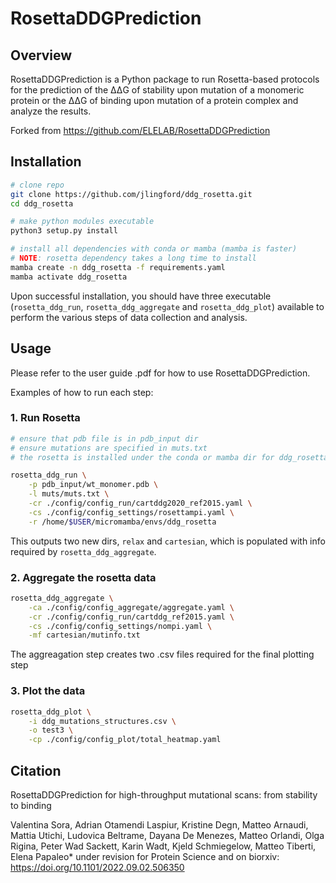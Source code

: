 # RosettaDDGPrediction

## Overview

RosettaDDGPrediction is a Python package to run Rosetta-based protocols for the prediction of the ΔΔG of stability upon mutation of a monomeric protein or the ΔΔG of binding upon mutation of a protein complex and analyze the results.

Forked from <https://github.com/ELELAB/RosettaDDGPrediction>

## Installation

```bash
# clone repo
git clone https://github.com/jlingford/ddg_rosetta.git
cd ddg_rosetta

# make python modules executable
python3 setup.py install

# install all dependencies with conda or mamba (mamba is faster)
# NOTE: rosetta dependency takes a long time to install
mamba create -n ddg_rosetta -f requirements.yaml
mamba activate ddg_rosetta
```

Upon successful installation, you should have three executable (`rosetta_ddg_run`, `rosetta_ddg_aggregate` and `rosetta_ddg_plot`) available to perform the various steps of data collection and analysis.

## Usage

Please refer to the user guide .pdf for how to use RosettaDDGPrediction.

Examples of how to run each step:

### 1. Run Rosetta

```bash
# ensure that pdb file is in pdb_input dir
# ensure mutations are specified in muts.txt
# the rosetta is installed under the conda or mamba dir for ddg_rosetta

rosetta_ddg_run \
    -p pdb_input/wt_monomer.pdb \
    -l muts/muts.txt \
    -cr ./config/config_run/cartddg2020_ref2015.yaml \
    -cs ./config/config_settings/rosettampi.yaml \
    -r /home/$USER/micromamba/envs/ddg_rosetta
```

This outputs two new dirs, `relax` and `cartesian`, which is populated with info required by `rosetta_ddg_aggregate`.

### 2. Aggregate the rosetta data

```bash
rosetta_ddg_aggregate \
    -ca ./config/config_aggregate/aggregate.yaml \
    -cr ./config/config_run/cartddg_ref2015.yaml \
    -cs ./config/config_settings/nompi.yaml \
    -mf cartesian/mutinfo.txt
```

The aggreagation step creates two .csv files required for the final plotting step

### 3. Plot the data

```bash
rosetta_ddg_plot \
    -i ddg_mutations_structures.csv \
    -o test3 \
    -cp ./config/config_plot/total_heatmap.yaml
```

## Citation

RosettaDDGPrediction for high-throughput mutational scans: from stability to binding

Valentina Sora, Adrian Otamendi Laspiur, Kristine Degn, Matteo Arnaudi, Mattia Utichi, Ludovica Beltrame, Dayana De Menezes, Matteo Orlandi, Olga Rigina, Peter Wad Sackett, Karin Wadt, Kjeld Schmiegelow, Matteo Tiberti, Elena Papaleo*
under revision for Protein Science and on biorxiv:  <https://doi.org/10.1101/2022.09.02.506350>
